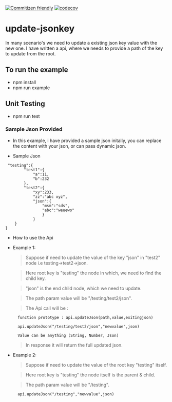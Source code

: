 [![Commitizen friendly](https://img.shields.io/badge/commitizen-friendly-brightgreen.svg)](http://commitizen.github.io/cz-cli/) 
[![codecov](https://codecov.io/gh/UtkarshYeolekar/update-jsonkey/branch/master/graph/badge.svg)](https://codecov.io/gh/UtkarshYeolekar/update-jsonkey)

# update-jsonkey
In many scenario's we need to update a existing json key value with the new one. I have written a api, where we needs to provide a path of the key to update from the root.

## To run the example

- npm install
- npm run example

## Unit Testing

- npm run test

### Sample Json Provided

- In this example, i have provided a sample json initally, you can replace the content with your json, or can pass dynamic json.

- Sample Json 
```{
 "testing":{
        "test1":{
            "a":11,
            "b":232
        },
        "test2":{
            "xy":233,
            "zz":"abc xyz",
            "json":{
                "msm":"sds",
                "abc":"weuewo"
                }
            }
    }
}

```
- How to use the Api

- Example 1: 

    > Suppose if need to update the value of the key "json" in "test2" node i.e testing->test2->json. 

    > Here root key is "testing" the node in which, we need to find the child key.

    > "json" is the end child node, which we need to update.

    > The path param value will be "/testing/test2/json".

    > The Api call will be :

        function prototype : api.updateJson(path,value,exitingjson)

        api.updateJson("/testing/test2/json","newvalue",json)
    
        Value can be anything (String, Number, Json)

    > In response it will return the full updated json.


- Example 2:

    > Suppose if need to update the value of the root key "testing" itself.

    > Here root key is "testing" the node itself is the parent & child.

    > The path param value will be "/testing".

        api.updateJson("/testing","newvalue",json)